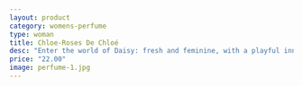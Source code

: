 ```yaml
---
layout: product
category: womens-perfume
type: woman
title: Chloe-Roses De Chloé
desc: "Enter the world of Daisy: fresh and feminine, with a playful innocence. The heart of Daisy is floral with vintage edge of violet. Sophisticated,with a touch of whimsy, violet captures the eclectic, timeless flavor of Marc Jacobs' groundbreaking feminine designs. Always elegant, always enchanting—but not too serious—Daisy is a sparkling floral bouquet, spirited and fresh, wrapped in comfort and warmth."
price: "22.00"
image: perfume-1.jpg 
---
```



